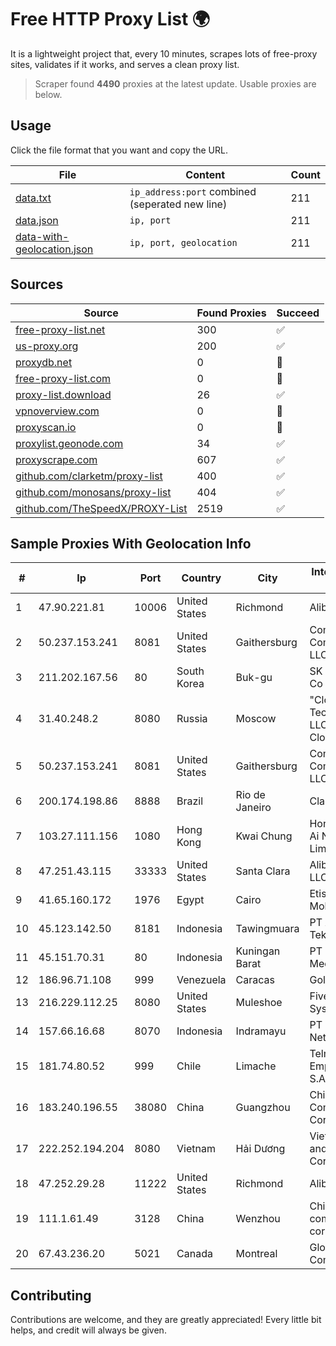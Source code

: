 
# Free HTTP Proxy List 🌍

It is a lightweight project that, every 10 minutes, scrapes lots of free-proxy sites, validates if it works, and serves a clean proxy list.


> Scraper found **4490** proxies at the latest update. Usable proxies are below.

## Usage

Click the file format that you want and copy the URL.


|File|Content|Count|
|----|-------|-----|
|[data.txt](https://raw.githubusercontent.com/themiralay/Proxy-List-World/master/data.txt)|`ip_address:port` combined (seperated new line)|211|
|[data.json](https://raw.githubusercontent.com/themiralay/Proxy-List-World/master/data.json)|`ip, port`|211|
|[data-with-geolocation.json](https://raw.githubusercontent.com/themiralay/Proxy-List-World/master/data-with-geolocation.json)|`ip, port, geolocation`|211|

## Sources

|Source|Found Proxies|Succeed|
|------|-------------|-------|
|[free-proxy-list.net](https://free-proxy-list.net)|300|✅|
|[us-proxy.org](https://www.us-proxy.org)|200|✅|
|[proxydb.net](http://proxydb.net)|0|🚫|
|[free-proxy-list.com](https://free-proxy-list.com/?page=&port=&type%5B%5D=http&type%5B%5D=https&up_time=0&search=Search)|0|🚫|
|[proxy-list.download](https://www.proxy-list.download/HTTP)|26|✅|
|[vpnoverview.com](https://vpnoverview.com/privacy/anonymous-browsing/free-proxy-servers)|0|🚫|
|[proxyscan.io](https://www.proxyscan.io)|0|🚫|
|[proxylist.geonode.com](https://proxylist.geonode.com/api/proxy-list?limit=300&page=1&sort_by=lastChecked&sort_type=desc&protocols=http,https)|34|✅|
|[proxyscrape.com](https://api.proxyscrape.com/v2/?request=displayproxies&protocol=http&timeout=10000&country=all&ssl=all&anonymity=all)|607|✅|
|[github.com/clarketm/proxy-list](https://raw.githubusercontent.com/clarketm/proxy-list/master/proxy-list-raw.txt)|400|✅|
|[github.com/monosans/proxy-list](https://raw.githubusercontent.com/monosans/proxy-list/main/proxies/http.txt)|404|✅|
|[github.com/TheSpeedX/PROXY-List](https://raw.githubusercontent.com/TheSpeedX/PROXY-List/master/http.txt)|2519|✅|


## Sample Proxies With Geolocation Info

|#|Ip|Port|Country|City|Internet Service Provider|
|-|--|----|-------|----|-------------------------|
|1|47.90.221.81|10006|United States|Richmond|Alibaba.com LLC|
|2|50.237.153.241|8081|United States|Gaithersburg|Comcast Cable Communications, LLC|
|3|211.202.167.56|80|South Korea|Buk-gu|SK Broadband Co Ltd|
|4|31.40.248.2|8080|Russia|Moscow|"Cloud Technologies" LLC trading as Cloud.ru|
|5|50.237.153.241|8081|United States|Gaithersburg|Comcast Cable Communications, LLC|
|6|200.174.198.86|8888|Brazil|Rio de Janeiro|Claro S.A|
|7|103.27.111.156|1080|Hong Kong|Kwai Chung|Hong Kong San Ai Net Int'l Limited|
|8|47.251.43.115|33333|United States|Santa Clara|Alibaba Cloud LLC|
|9|41.65.160.172|1976|Egypt|Cairo|Etisalat Misr Mobile BB|
|10|45.123.142.50|8181|Indonesia|Tawingmuara|PT Anten Sarana Teknologi|
|11|45.151.70.31|80|Indonesia|Kuningan Barat|PT Perwira Media Solusi|
|12|186.96.71.108|999|Venezuela|Caracas|Gold Data C.A|
|13|216.229.112.25|8080|United States|Muleshoe|Five Area Systems, LLC|
|14|157.66.16.68|8070|Indonesia|Indramayu|PT Mitra Mandiri Network|
|15|181.74.80.52|999|Chile|Limache|Telmex Servicios Empresariales S.A.|
|16|183.240.196.55|38080|China|Guangzhou|China Mobile Communications Corporation|
|17|222.252.194.204|8080|Vietnam|Hải Dương|VietNam Post and Telecom Corporation|
|18|47.252.29.28|11222|United States|Richmond|Alibaba.com LLC|
|19|111.1.61.49|3128|China|Wenzhou|China Mobile communications corporation|
|20|67.43.236.20|5021|Canada|Montreal|GloboTech Communications|



## Contributing

Contributions are welcome, and they are greatly appreciated! Every
little bit helps, and credit will always be given.

